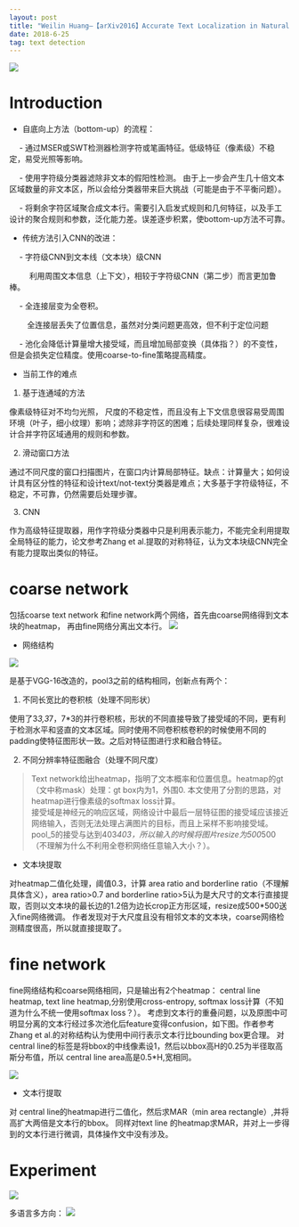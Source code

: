 ```yaml
---
layout: post
title: "Weilin Huang—【arXiv2016】Accurate Text Localization in Natural Image with Cascaded Convolutional Text Network"
date: 2018-6-25
tag: text detection 
---   
```

![](/images/3.png)
# Introduction
* 自底向上方法（bottom-up）的流程：

&emsp; - 通过MSER或SWT检测器检测字符或笔画特征。低级特征（像素级）不稳定，易受光照等影响。

&emsp; - 使用字符级分类器滤除非文本的假阳性检测。  由于上一步会产生几十倍文本区域数量的非文本区，所以会给分类器带来巨大挑战（可能是由于不平衡问题）。

&emsp; - 将剩余字符区域聚合成文本行。需要引入启发式规则和几何特征，以及手工设计的聚合规则和参数，泛化能力差。误差逐步积累，使bottom-up方法不可靠。

* 传统方法引入CNN的改进：

&emsp; - 字符级CNN到文本线（文本块）级CNN

&emsp; &emsp;  利用周围文本信息（上下文），相较于字符级CNN（第二步）而言更加鲁棒。

&emsp; - 全连接层变为全卷积。

&emsp;&emsp;  全连接层丢失了位置信息，虽然对分类问题更高效，但不利于定位问题

&emsp; - 池化会降低计算量增大接受域，而且增加局部变换（具体指？）的不变性，但是会损失定位精度。使用coarse-to-fine策略提高精度。

* 当前工作的难点    

1. 基于连通域的方法

像素级特征对不均匀光照， 尺度的不稳定性，而且没有上下文信息很容易受周围环境（叶子，细小纹理）影响；滤除非字符区的困难；后续处理同样复杂，很难设计合并字符区域通用的规则和参数。

2. 滑动窗口方法

通过不同尺度的窗口扫描图片，在窗口内计算局部特征。缺点：计算量大；如何设计具有区分性的特征和设计text/not-text分类器是难点；大多基于字符级特征，不稳定，不可靠，仍然需要后处理步骤。

3. CNN

作为高级特征提取器，用作字符级分类器中只是利用表示能力，不能完全利用提取全局特征的能力，论文参考Zhang et al.提取的对称特征，认为文本块级CNN完全有能力提取出类似的特征。

# coarse network

包括coarse text network 和fine network两个网络，首先由coarse网络得到文本块的heatmap， 再由fine网络分离出文本行。
![](_images/CCTN-1.png)

* 网络结构

![](_images/CCTN-2.png)

是基于VGG-16改造的，pool3之前的结构相同，创新点有两个：

1. 不同长宽比的卷积核（处理不同形状）

使用了3*3,3*7，7*3的并行卷积核，形状的不同直接导致了接受域的不同，更有利于检测水平和竖直的文本区域。同时使用不同卷积核卷积的时候使用不同的padding使特征图形状一致。之后对特征图进行求和融合特征。

2.  不同分辨率特征图融合（处理不同尺度）

>Text network给出heatmap，指明了文本概率和位置信息。heatmap的gt（文中称mask）处理：gt box内为1，外围0. 本文使用了分割的思路，对heatmap进行像素级的softmax loss计算。     
>接受域是神经元的响应区域，网络设计中最后一层特征图的接受域应该接近网络输入，否则无法处理占满图片的目标，而且上采样不影响接受域。pool_5的接受与达到403*403，所以输入的时候将图片resize为500*500（不理解为什么不利用全卷积网络任意输入大小？）。

* 文本块提取

对heatmap二值化处理，阈值0.3，计算 area ratio and borderline ratio（不理解具体含义），area ratio>0.7  and borderline ratio>5认为是大尺寸的文本行直接提取，否则以文本块的最长边的1.2倍为边长crop正方形区域，resize成500*500送入fine网络微调。
作者发现对于大尺度且没有相邻文本的文本块，coarse网络检测精度很高，所以就直接提取了。

# fine network

fine网络结构和coarse网络相同，只是输出有2个heatmap： central line heatmap, text line heatmap,分别使用cross-entropy, softmax loss计算（不知道为什么不统一使用softmax loss？）。
考虑到文本行的重叠问题，以及原图中可明显分离的文本行经过多次池化后feature变得confusion，如下图。作者参考Zhang et al.的对称结构认为使用中间行表示文本行比bounding box更合理。
对 central line的标签是将bbox的中线像素设1，然后以bbox高H的0.25为半径取高斯分布值，所以 central line area高是0.5*H,宽相同。

![](_images/CCTN-3.PNG)

* 文本行提取

对 central line的heatmap进行二值化，然后求MAR（min area rectangle）,并将高扩大两倍是文本行的bbox。
同样对text line 的heatmap求MAR，并对上一步得到的文本行进行微调，具体操作文中没有涉及。

# Experiment

![](_images/CCTN-4.PNG)

多语言多方向：
![](_images/CCTN-5.PNG)
